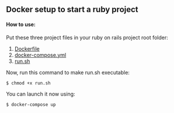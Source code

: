 ## Docker setup to start a ruby project

#### How to use:
Put these three project files in your ruby on rails project root folder:
1. [Dockerfile](https://github.com/Klockner/ruby-docker-starter/blob/master/Dockerfile)
2. [docker-compose.yml](https://github.com/Klockner/ruby-docker-starter/blob/master/docker-compose.yml)
3. [run.sh](https://github.com/Klockner/ruby-docker-starter/blob/master/run.sh)

Now, run this command to make run.sh executable:
```
$ chmod +x run.sh
```
You can launch it now using:
```
$ docker-compose up
```
